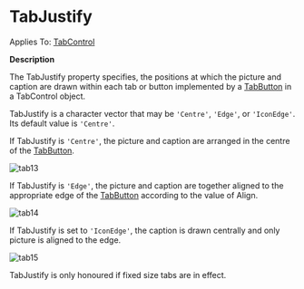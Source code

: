 




<h1 class="heading"><span class="name">TabJustify</span></h1>

Applies To: [TabControl](../a-z/tabcontrol.md)


**Description**


The TabJustify property specifies, the positions at which the picture and caption are drawn within each tab or button implemented by a [TabButton](../a-z/tabbutton.md) in a TabControl object.



TabJustify is a character vector that may be `'Centre'`, `'Edge'`, or `'IconEdge'`. Its default value is `'Centre'`.



If TabJustify is `'Centre'`, the picture and caption are arranged in the centre of the [TabButton](../a-z/tabbutton.md).


![tab13](../img/tab13.gif)




If TabJustify is `'Edge'`, the picture and caption are together aligned to  the appropriate edge of the [TabButton](../a-z/tabbutton.md) according to the value of Align.


![tab14](../img/tab14.gif)




If TabJustify is set to `'IconEdge'`, the caption is drawn centrally and only picture is aligned to the edge.


![tab15](../img/tab15.gif)



TabJustify is only honoured if fixed size tabs are in effect.


